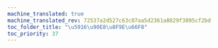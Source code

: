 ```yaml
---
machine_translated: true
machine_translated_rev: 72537a2d527c63c07aa5d2361a8829f3895cf2bd
toc_folder_title: "\u5916\u90E8\u8F9E\u66F8"
toc_priority: 37
---
```



